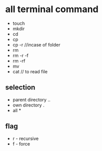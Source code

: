 # all terminal command
* touch <filename>
* mkdir <foldername>
* cd <foldername>
* cp <source> <destination>
* cp -r <source> <destination> //incase of folder
* rm <filname>
* rm -r -f  <foldername>
* rm -rf  <foldername>
* mv <source> <destination>
* cat <filename> // to read file

## selection 
* parent directory ..
* own directory .
* all *

## flag
* r - recursive
* f - force
